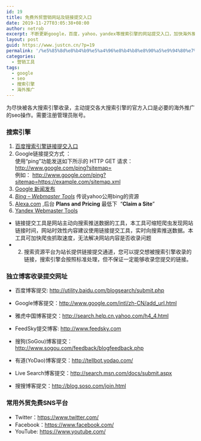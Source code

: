```yaml
---
id: 19
title: 免费外贸营销网站及链接提交入口
date: 2019-11-27T03:05:38+08:00
author: netrob
excerpt: 不断更新google，百度，yahoo，yandex等搜索引擎的网站提交入口，加快海外推广seo进程。
layout: post
guid: https://www.justcn.cn/?p=19
permalink: '/%e5%85%8d%e8%b4%b9%e5%a4%96%e8%b4%b8%e8%90%a5%e9%94%80%e7%bd%91%e7%ab%99%e5%8f%8a%e9%93%be%e6%8e%a5%e6%8f%90%e4%ba%a4%e5%85%a5%e5%8f%a3/'
categories:
  - 营销工具
tags:
  - google
  - seo
  - 搜索引擎
  - 海外推广
---
```

为尽快被各大搜索引擎收录，主动提交各大搜索引擎的官方入口是必要的海外推广的seo操作。需要注册管理员账号。

### 搜索引擎

  1. <a rel="noreferrer noopener" aria-label="百度搜索引擎链接提交入口 (opens in a new tab)" href="https://ziyuan.baidu.com/linksubmit/url" target="_blank">百度搜索引擎链接提交入口</a>
  2. Google链接提交方式 ：  
    使用“ping”功能发送如下所示的 HTTP GET 请求： http://www.google.com/ping?sitemap=  
    例如： http://www.google.com/ping?sitemap=https://example.com/sitemap.xml
  3. <a rel="noreferrer noopener" href="https://news.google.com/publisher" target="_blank">Google 新闻发布</a>
  4. _<a rel="noreferrer noopener" target="_blank" href="https://www.bing.com/toolbox/webmaster/">Bing &#8211; Webmaster Tools</a>_ 传说yahoo公用bing的资源
  5. <a rel="noreferrer noopener" href="https://www.alexa.com/" target="_blank">Alexa.com</a> ,后台 **Plans and Pricing** 最低下  “**Claim a Site**” 
  6. <a rel="noreferrer noopener" href="http://webmaster.yandex.com/" target="_blank">Yandex Webmaster Tools</a> 

  * 链接提交工具是网站主动向搜索推送数据的工具，本工具可缩短爬虫发现网站链接时间，网站时效性内容建议使用链接提交工具，实时向搜索推送数据。本工具可加快爬虫抓取速度，无法解决网站内容是否收录问题
  * 2. 搜索资源平台为站长提供链接提交通道，您可以提交想被搜索引擎收录的链接，搜索引擎会按照标准处理，但不保证一定能够收录您提交的链接。

### 独立博客收录提交网址

  * <a>百度博客提交:&nbsp;</a><a rel="noreferrer noopener" href="http://utility.baidu.com/blogsearch/submit.php" target="_blank">http://utility.baidu.com/blogsearch/submit.php</a>
  * Google博客提交：<a rel="noreferrer noopener" href="http://www.google.com/intl/zh-CN/add_url.html" target="_blank">http://www.google.com/intl/zh-CN/add_url.html</a>
  * 雅虎中国博客提交：<a rel="noreferrer noopener" href="http://search.help.cn.yahoo.com/h4_4.html" target="_blank">http://search.help.cn.yahoo.com/h4_4.html</a>

  * FeedSky提交博客:&nbsp;<a rel="noreferrer noopener" href="http://www.feedsky.com/" target="_blank">http://www.feedsky.com</a>
  * 搜狗(SoGou)博客提交：<http://www.sogou.com/feedback/blogfeedback.php>
  * 有道(YoDao)博客提交：<a rel="noreferrer noopener" href="http://tellbot.yodao.com/" target="_blank">http://tellbot.yodao.com/</a>
  * Live Search博客提交：<a rel="noreferrer noopener" href="http://search.msn.com/docs/submit.aspx" target="_blank">http://search.msn.com/docs/submit.aspx</a>
  * 搜搜博客提交：<a rel="noreferrer noopener" href="http://blog.soso.com/join.html" target="_blank">http://blog.soso.com/join.html</a>

### 常用外贸免费SNS平台

  * Twitter：<a rel="noreferrer noopener" aria-label=" (opens in a new tab)" href="https://www.twitter.com/" target="_blank">https://www.twitter.com/</a>
  * Facebook：<a rel="noreferrer noopener" aria-label=" (opens in a new tab)" href="https://www.facebook.com/" target="_blank">https://www.facebook.com/</a>
  * YouTube: <a rel="noreferrer noopener" aria-label=" (opens in a new tab)" href="https://www.facebook.com/" target="_blank">https://www.youtube.com/</a>